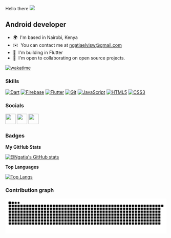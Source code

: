 

Hello there ![](https://user-images.githubusercontent.com/18350557/176309783-0785949b-9127-417c-8b55-ab5a4333674e.gif)



Android developer
-----------------

* 🌍  I'm based in Nairobi, Kenya
* ✉️  You can contact me at [ngatiaelvisw@gmail.com](mailto:ngatiaelvisw@gmail.com)
* 🧠  I'm building in Flutter
* 🤝  I'm open to collaborating on open source projects.


[![wakatime](https://wakatime.com/badge/user/9d2db4cf-fab5-4ac9-859f-30c94a617589.svg)](https://wakatime.com/@9d2db4cf-fab5-4ac9-859f-30c94a617589)


### Skills


<p align="left">
<a href="https://dart.dev/" target="_blank" rel="noreferrer"><img src="https://raw.githubusercontent.com/danielcranney/readme-generator/main/public/icons/skills/dart-colored.svg" width="36" height="36" alt="Dart" /></a>
<a href="https://firebase.google.com/" target="_blank" rel="noreferrer"><img src="https://raw.githubusercontent.com/danielcranney/readme-generator/main/public/icons/skills/firebase-colored.svg" width="36" height="36" alt="Firebase" /></a>
<a href="https://flutter.dev/" target="_blank" rel="noreferrer"><img src="https://raw.githubusercontent.com/danielcranney/readme-generator/main/public/icons/skills/flutter-colored.svg" width="36" height="36" alt="Flutter" /></a>
<a href="https://git-scm.com/" target="_blank" rel="noreferrer"><img src="https://raw.githubusercontent.com/danielcranney/readme-generator/main/public/icons/skills/git-colored.svg" width="36" height="36" alt="Git" /></a>
<a href="https://developer.mozilla.org/en-US/docs/Web/JavaScript" target="_blank" rel="noreferrer"><img src="https://raw.githubusercontent.com/danielcranney/readme-generator/main/public/icons/skills/javascript-colored.svg" width="36" height="36" alt="JavaScript" /></a>
<a href="https://developer.mozilla.org/en-US/docs/Glossary/HTML5" target="_blank" rel="noreferrer"><img src="https://raw.githubusercontent.com/danielcranney/readme-generator/main/public/icons/skills/html5-colored.svg" width="36" height="36" alt="HTML5" /></a>
<a href="https://www.w3.org/TR/CSS/#css" target="_blank" rel="noreferrer"><img src="https://raw.githubusercontent.com/danielcranney/readme-generator/main/public/icons/skills/css3-colored.svg" width="36" height="36" alt="CSS3" /></a>

</p>


### Socials

<p align="left"> <a href="https://www.github.com/ElNgatia" target="_blank" rel="noreferrer"><img src="https://raw.githubusercontent.com/danielcranney/readme-generator/main/public/icons/socials/github.svg" width="32" height="32" /></a> <a href="https://www.linkedin.com/in/elvisngatia" target="_blank" rel="noreferrer"><img src="https://raw.githubusercontent.com/danielcranney/readme-generator/main/public/icons/socials/linkedin.svg" width="32" height="32" /></a> <a href="https://www.stackoverflow.com/users/ngatia-elvis" target="_blank" rel="noreferrer"><img src="https://raw.githubusercontent.com/danielcranney/readme-generator/main/public/icons/socials/stackoverflow.svg" width="32" height="32" /></a> 


### Badges

<b>My GitHub Stats</b>

<a href="http://www.github.com/ElNgatia"><img src="https://github-readme-stats-blindbanditbmc.vercel.app/api?username=ElNgatia&show_icons=true&theme=transparent" alt="ElNgatia's GitHub stats" /></a>
  

<b>Top Languages</b>

[![Top Langs](https://github-readme-stats-blindbanditbmc.vercel.app/api/top-langs/?username=ElNgatia&layout=compact&show_icons=true&theme=transparent&langs_count=6)](https://github.com/ElNgatia/github-readme-stats)

### Contribution graph

![snake gif](https://github.com/ElNgatia/ElNgatia/blob/output/github-contribution-grid-snake.svg?palette=github-dark)
